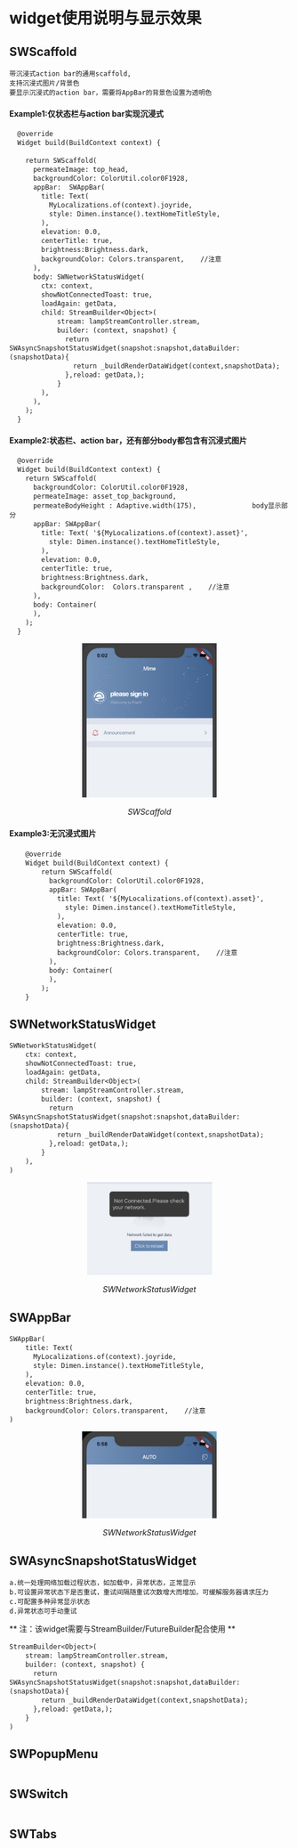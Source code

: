 # widget使用说明与显示效果

## SWScaffold

    带沉浸式action bar的通用scaffold,
    支持沉浸式图片/背景色
    要显示沉浸式的action bar，需要将AppBar的背景色设置为透明色
    

#### Example1:仅状态栏与action bar实现沉浸式    

```
  @override
  Widget build(BuildContext context) {

    return SWScaffold(
      permeateImage: top_head,
      backgroundColor: ColorUtil.color0F1928,
      appBar:  SWAppBar(
        title: Text(
          MyLocalizations.of(context).joyride,
          style: Dimen.instance().textHomeTitleStyle,
        ),
        elevation: 0.0,
        centerTitle: true,
        brightness:Brightness.dark,
        backgroundColor: Colors.transparent,    //注意
      ),
      body: SWNetworkStatusWidget(
        ctx: context,
        showNotConnectedToast: true,
        loadAgain: getData,
        child: StreamBuilder<Object>(
            stream: lampStreamController.stream,
            builder: (context, snapshot) {
              return SWAsyncSnapshotStatusWidget(snapshot:snapshot,dataBuilder:(snapshotData){
                return _buildRenderDataWidget(context,snapshotData);
              },reload: getData,);
            }
        ),
      ),
    );
  } 
```



#### Example2:状态栏、action bar，还有部分body都包含有沉浸式图片

```
  @override
  Widget build(BuildContext context) {
    return SWScaffold(
      backgroundColor: ColorUtil.color0F1928,
      permeateImage: asset_top_background,
      permeateBodyHeight : Adaptive.width(175),              body显示部分
      appBar: SWAppBar(
        title: Text( '${MyLocalizations.of(context).asset}',
          style: Dimen.instance().textHomeTitleStyle,
        ),
        elevation: 0.0,
        centerTitle: true,
        brightness:Brightness.dark,
        backgroundColor:  Colors.transparent ,    //注意
      ),
      body: Container(
      ),
    );
  }
```
<p align="center">
	<img src="https://github.com/wilson23yang/smart_widget/blob/master/raw/sw_scaffold.jpg" alt="Sample"  width="242" height="277">
	<p align="center">
		<em>SWScaffold</em>
	</p>
</p>


#### Example3:无沉浸式图片
    
```
    @override
    Widget build(BuildContext context) {
        return SWScaffold(
          backgroundColor: ColorUtil.color0F1928,
          appBar: SWAppBar(
            title: Text( '${MyLocalizations.of(context).asset}',
              style: Dimen.instance().textHomeTitleStyle,
            ),
            elevation: 0.0,
            centerTitle: true,
            brightness:Brightness.dark,
            backgroundColor: Colors.transparent,    //注意
          ),
          body: Container(
          ),
        );
    }    
```

## SWNetworkStatusWidget
```
SWNetworkStatusWidget(
    ctx: context,
    showNotConnectedToast: true,
    loadAgain: getData,
    child: StreamBuilder<Object>(
        stream: lampStreamController.stream,
        builder: (context, snapshot) {
          return SWAsyncSnapshotStatusWidget(snapshot:snapshot,dataBuilder:(snapshotData){
            return _buildRenderDataWidget(context,snapshotData);
          },reload: getData,);
        }
    ),
)
```
<p align="center">
	<img src="https://github.com/wilson23yang/smart_widget/blob/master/raw/sw_network_status.jpg" alt="Sample"  width="225" height="167">
	<p align="center">
		<em>SWNetworkStatusWidget</em>
	</p>
</p>

## SWAppBar
```
SWAppBar(
    title: Text(
      MyLocalizations.of(context).joyride,
      style: Dimen.instance().textHomeTitleStyle,
    ),
    elevation: 0.0,
    centerTitle: true,
    brightness:Brightness.dark,
    backgroundColor: Colors.transparent,    //注意
)
```
<p align="center">
	<img src="https://github.com/wilson23yang/smart_widget/blob/master/raw/sw_app_bar.jpg" alt="Sample"  width="242" height="156">
	<p align="center">
		<em>SWNetworkStatusWidget</em>
	</p>
</p>

## SWAsyncSnapshotStatusWidget
    a.统一处理网络加载过程状态，如加载中，异常状态，正常显示
    b.可设置异常状态下是否重试，重试间隔随重试次数增大而增加，可缓解服务器请求压力
    c.可配置多种异常显示状态
    d.异常状态可手动重试
    
  ** 注：该widget需要与StreamBuilder/FutureBuilder配合使用 **
    

```
StreamBuilder<Object>(
    stream: lampStreamController.stream,
    builder: (context, snapshot) {
      return SWAsyncSnapshotStatusWidget(snapshot:snapshot,dataBuilder:(snapshotData){
        return _buildRenderDataWidget(context,snapshotData);
      },reload: getData,);
    }
)
```

## SWPopupMenu
```

```

## SWSwitch
```

```

## SWTabs
```

```